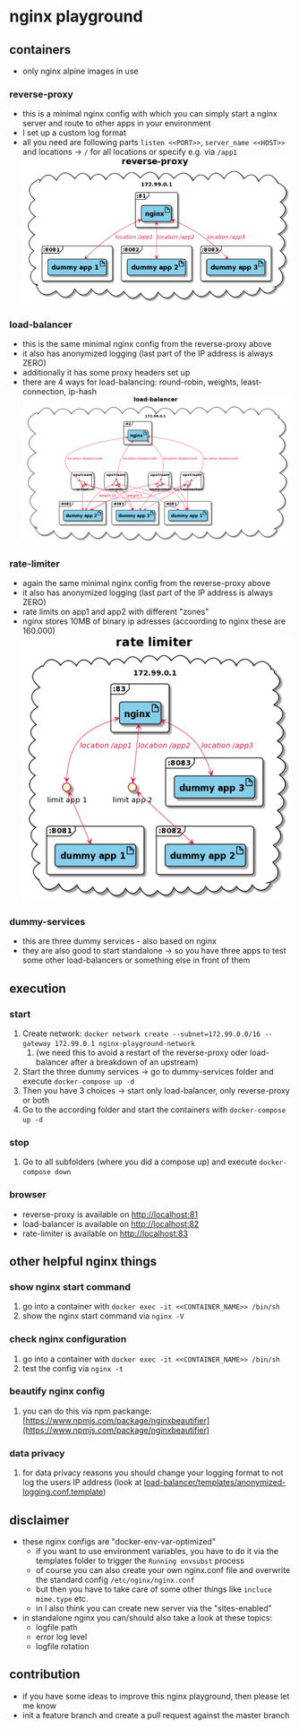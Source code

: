 # nginx playground


## containers
* only nginx alpine images in use

### reverse-proxy
* this is a minimal nginx config with which you can simply start a nginx server and route to other apps in your environment
* I set up a custom log format
* all you need are following parts `listen <<PORT>>`, `server_name <<HOST>>` and locations -> `/` for all locations or specify e.g. via `/app1`
![reverse-proxy-plantuml](plantuml/reverse-proxy.png "reverse-proxy-plantuml")

### load-balancer
* this is the same minimal nginx config from the reverse-proxy above
* it also has anonymized logging (last part of the IP address is always ZERO)
* additionally it has some proxy headers set up
* there are 4 ways for load-balancing: round-robin, weights, least-connection, ip-hash
![load-balancer-plantuml](plantuml/load-balancer.png "load-balancer-plantuml")

### rate-limiter
* again the same minimal nginx config from the reverse-proxy above
* it also has anonymized logging (last part of the IP address is always ZERO)
* rate limits on app1 and app2 with different "zones"
* nginx stores 10MB of binary ip adresses (accoording to nginx these are 160.000)
![rate-limiter-plantuml](plantuml/rate-limiter.png "rate-limiter-plantuml")

### dummy-services
* this are three dummy services - also based on nginx
* they are also good to start standalone -> so you have three apps to test some other load-balancers or something else in front of them


## execution

### start
1. Create network: `docker network create --subnet=172.99.0.0/16 --gateway 172.99.0.1 nginx-playground-network`
   1. (we need this to avoid a restart of the reverse-proxy oder load-balancer after a breakdown of an upstream)
1. Start the three dummy services -> go to dummy-services folder and execute `docker-compose up -d`
1. Then you have 3 choices -> start only load-balancer, only reverse-proxy or both
1. Go to the according folder and start the containers with `docker-compose up -d`

### stop
1. Go to all subfolders (where you did a compose up) and execute `docker-compose down`

### browser
* reverse-proxy is available on [http://localhost:81](http://localhost:81)
* load-balancer is available on [http://localhost:82](http://localhost:82)
* rate-limiter is available on [http://localhost:83](http://localhost:83)


## other helpful nginx things

### show nginx start command
1. go into a container with `docker exec -it <<CONTAINER_NAME>> /bin/sh`
1. show the nginx start command via `nginx -V`

### check nginx configuration
1. go into a container with `docker exec -it <<CONTAINER_NAME>> /bin/sh`
1. test the config via `nginx -t`

### beautify nginx config
1. you can do this via npm packange: [https://www.npmjs.com/package/nginxbeautifier](https://www.npmjs.com/package/nginxbeautifier)

### data privacy
1. for data privacy reasons you should change your logging format to not log the users IP address (look at [load-balancer/templates/anonymized-logging.conf.template](load-balancer/templates/anonymized-logging.conf.template))


## disclaimer
* these nginx configs are "docker-env-var-optimized"
  - if you want to use environment variables, you have to do it via the templates folder to trigger the `Running envsubst` process
  - of course you can also create your own nginx.conf file and overwrite the standard config `/etc/nginx/nginx.conf`
  - but then you have to take care of some other things like `incluce mime.type` etc.
  - in I also think you can create new server via the "sites-enabled"
* in standalone nginx you can/should also take a look at these topics:
  - logfile path
  - error log level
  - logfile rotation


## contribution
* if you have some ideas to improve this nginx playground, then please let me know
* init a feature branch and create a pull request against the master branch
